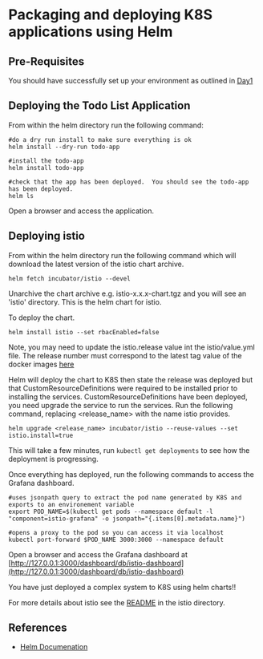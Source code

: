 # Packaging and deploying K8S applications using Helm #

## Pre-Requisites ##

You should have successfully set up your environment as outlined in [Day1](../bootcamp/day1/README.md)

## Deploying the Todo List Application ##

From within the helm directory run the following command:

```
#do a dry run install to make sure everything is ok
helm install --dry-run todo-app

#install the todo-app
helm install todo-app

#check that the app has been deployed.  You should see the todo-app has been deployed.
helm ls
```

Open a browser and access the application.

## Deploying istio ##

From within the helm directory run the following command which will download the latest version of the istio chart archive.

```
helm fetch incubator/istio --devel
```

Unarchive the chart archive e.g. istio-x.x.x-chart.tgz and you will see an 'istio' directory.  This is the helm chart for istio.

To deploy the chart.   

```
helm install istio --set rbacEnabled=false
```

Note, you may need to update the istio.release value int the istio/value.yml file.  The release number must correspond to the latest tag value of the docker images [here](https://hub.docker.com/r/istio/grafana/tags/) 

Helm will deploy the chart to K8S then state the release was deployed but that CustomResourceDefinitions were required to be installed prior to installing the services.  CustomResourceDefinitions have been deployed, you need upgrade the service to run the services.  Run the following command, replacing <release_name> with the name istio provides.

```
helm upgrade <release_name> incubator/istio --reuse-values --set istio.install=true
```

This will take a few minutes, run ```kubectl get deployments``` to see how the deployment is progressing.

Once everything has deployed, run the following commands to access the Grafana dashboard.

```
#uses jsonpath query to extract the pod name generated by K8S and exports to an environement variable
export POD_NAME=$(kubectl get pods --namespace default -l "component=istio-grafana" -o jsonpath="{.items[0].metadata.name}")

#opens a proxy to the pod so you can access it via localhost
kubectl port-forward $POD_NAME 3000:3000 --namespace default
```

Open a browser and access the Grafana dashboard at [http://127.0.0.1:3000/dashboard/db/istio-dashboard](http://127.0.0.1:3000/dashboard/db/istio-dashboard)

You have just deployed a complex system to K8S using helm charts!!

For more details about istio see the [README](./istio/README.md) in the istio directory.

## References ##

- [Helm Documenation](https://docs.helm.sh/using_helm/) 
